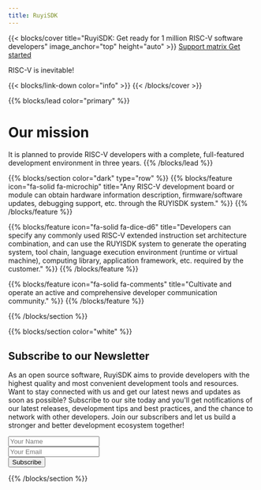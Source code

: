 ```yaml
---
title: RuyiSDK
---
```


{{< blocks/cover title="RuyiSDK: Get ready for 1 million RISC-V software developers" image_anchor="top" height="auto" >}}
<a class="btn btn-lg btn-primary me-3 mb-4" href="/supported">
 Support matrix <i class="fas fa-arrow-alt-circle-right ms-2"></i>
</a>
<a class="btn btn-lg btn-secondary me-3 mb-4" href="https://github.com/ruyisdk">
  Get started <i class="fab fa-github ms-2 "></i>
</a>
<p class="lead mt-5">RISC-V is inevitable!</p>
{{< blocks/link-down color="info" >}}
{{< /blocks/cover >}}


{{% blocks/lead color="primary" %}}
# Our mission

It is planned to provide RISC-V developers with a complete, full-featured development environment in three years.
{{% /blocks/lead %}}


{{% blocks/section color="dark" type="row" %}}
{{% blocks/feature icon="fa-solid fa-microchip" title="Any RISC-V development board or module can obtain hardware information description, firmware/software updates, debugging support, etc. through the RUYISDK system." %}}
{{% /blocks/feature %}}


{{% blocks/feature icon="fa-solid fa-dice-d6" title="Developers can specify any commonly used RISC-V extended instruction set architecture combination, and can use the RUYISDK system to generate the operating system, tool chain, language execution environment (runtime or virtual machine), computing library, application framework, etc. required by the customer." %}}
{{% /blocks/feature %}}


{{% blocks/feature icon="fa-solid fa-comments" title="Cultivate and operate an active and comprehensive developer communication community." %}}
{{% /blocks/feature %}}


{{% /blocks/section %}}

{{% blocks/section color="white" %}}
<div class="newsletter-subscribe mt-5 container">
        <div class="container">
            <div class="intro">
                <h2 class="text-center newsletter">Subscribe to our Newsletter</h2>
                <p class="text-center">
               As an open source software, RuyiSDK aims to provide developers with the highest quality and most convenient development tools and resources. Want to stay connected with us and get our latest news and updates as soon as possible? Subscribe to our site today and you'll get notifications of our latest releases, development tips and best practices, and the chance to network with other developers. Join our subscribers and let us build a stronger and better development ecosystem together! </p>
            </div>
            <form class="form-inline" method="post"  action="https://fabform.io/f/pFPStcS">
              <div class="form-group"><input class="form-control" type="name" name="fullName" placeholder="Your Name"></div>
                <div class="form-group"><input class="form-control" type="email" name="email" placeholder="Your Email"></div>
                <div class="form-group"><button class="btn btn-primary" type="submit">Subscribe </button></div>
            </form>
        </div>
    </div>
    {{% /blocks/section %}}
